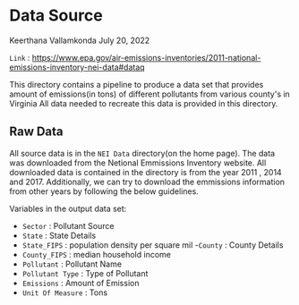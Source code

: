 Data Source
================
Keerthana Vallamkonda
July 20, 2022

`Link` : https://www.epa.gov/air-emissions-inventories/2011-national-emissions-inventory-nei-data#dataq

This directory contains a pipeline to produce a data set that provides amount of emissions(in tons) of different pollutants from various county's in Virginia 
All data needed to recreate this data is provided in this directory.

## Raw Data

All source data is in the `NEI Data` directory(on the home page). The data was downloaded from the Netional Emmissions Inventory website. All downloaded data is contained in the directory is from the year 2011 , 2014 and 2017. Additionally, we can try to download the emmissions information from other years by following the below guidelines. 

Variables in the output data set:

- `Sector` : Pollutant Source
- `State` : State Details
- `State_FIPS` : population density per square mil
-`County` : County Details
- `County_FIPS` : median household income
- `Pollutant` : Pollutant Name
- `Pollutant Type` : Type of Pollutant
- `Emissions` : Amount of Emission
- `Unit Of Measure` : Tons
